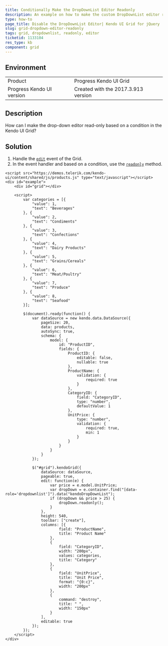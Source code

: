 ```yaml
---
title: Conditionally Make the DropDownList Editor Readonly
description: An example on how to make the custom DropDownList editor readonly in the Kendo UI Grid.
type: how-to
page_title: Disable the DropDownList Editor| Kendo UI Grid for jQuery
slug: grid-dropdown-editor-readonly
tags: grid, dropdownlist, readonly, editor
ticketid: 1133104
res_type: kb
component: grid
---
```


## Environment

<table>
 <tr>
  <td>Product</td>
  <td>Progress Kendo UI Grid</td>
 </tr>
 <tr>
  <td>Progress Kendo UI version</td>
  <td>Created with the 2017.3.913 version</td>
 </tr>
</table>

## Description

How can I make the drop-down editor read-only based on a condition in the Kendo UI Grid?

## Solution

1. Handle the [`edit`](https://docs.telerik.com/kendo-ui/api/javascript/ui/grid/events/edit) event of the Grid.
2. In  the event handler and based on a condition, use the [`readonly`](https://docs.telerik.com/kendo-ui/api/javascript/ui/dropdownlist/methods/readonly) method.

```dojo
<script src="https://demos.telerik.com/kendo-ui/content/shared/js/products.js" type="text/javascript"></script>
<div id="example">
    <div id="grid"></div>

    <script>
        var categories = [{
            "value": 1,
            "text": "Beverages"
        }, {
            "value": 2,
            "text": "Condiments"
        }, {
            "value": 3,
            "text": "Confections"
        }, {
            "value": 4,
            "text": "Dairy Products"
        }, {
            "value": 5,
            "text": "Grains/Cereals"
        }, {
            "value": 6,
            "text": "Meat/Poultry"
        }, {
            "value": 7,
            "text": "Produce"
        }, {
            "value": 8,
            "text": "Seafood"
        }];

        $(document).ready(function() {
            var dataSource = new kendo.data.DataSource({
                pageSize: 20,
                data: products,
                autoSync: true,
                schema: {
                    model: {
                        id: "ProductID",
                        fields: {
                            ProductID: {
                                editable: false,
                                nullable: true
                            },
                            ProductName: {
                                validation: {
                                    required: true
                                }
                            },
                            CategoryID: {
                                field: "CategoryID",
                                type: "number",
                                defaultValue: 1
                            },
                            UnitPrice: {
                                type: "number",
                                validation: {
                                    required: true,
                                    min: 1
                                }
                            }
                        }
                    }
                }
            });

            $("#grid").kendoGrid({
                dataSource: dataSource,
                pageable: true,
                edit: function(e) {
                    var price = e.model.UnitPrice;
                    var dropDown = e.container.find("[data-role='dropdownlist']").data("kendoDropDownList");
                    if (dropDown && price > 25) {
                        dropDown.readonly();
                    }
                },
                height: 540,
                toolbar: ["create"],
                columns: [{
                        field: "ProductName",
                        title: "Product Name"
                    },
                    {
                        field: "CategoryID",
                        width: "200px",
                        values: categories,
                        title: "Category"
                    },
                    {
                        field: "UnitPrice",
                        title: "Unit Price",
                        format: "{0:c}",
                        width: "200px"
                    },
                    {
                        command: "destroy",
                        title: " ",
                        width: "150px"
                    }
                ],
                editable: true
            });
        });
    </script>
</div>
```
